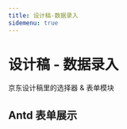 ```yaml
---
title: 设计稿-数据录入
sidemenu: true
---
```


# 设计稿 - 数据录入

京东设计稿里的选择器 & 表单模块

## Antd 表单展示

<code src="./demo/AntdFields"></code>
